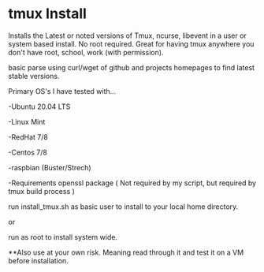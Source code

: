 # tmux Install
Installs the Latest or noted versions of Tmux, ncurse, libevent in a user or system based install.  No root required.  Great for having tmux anywhere you don't have root, school, work (with permission).

basic parse using curl/wget of github and projects homepages to find latest stable versions.


Primary OS's I have tested with...

  -Ubuntu 20.04 LTS
  
  -Linux Mint

  -RedHat 7/8
  
  -Centos 7/8

  -raspbian (Buster/Strech)
  
-Requirements
  openssl package ( Not required by my script, but required by tmux build process )
  
  
run install_tmux.sh as basic user to install to your local home directory.
  
or
  
run as root to install system wide.
  
  
**Also use at your own risk.  Meaning read through it and test it on a VM before installation.
